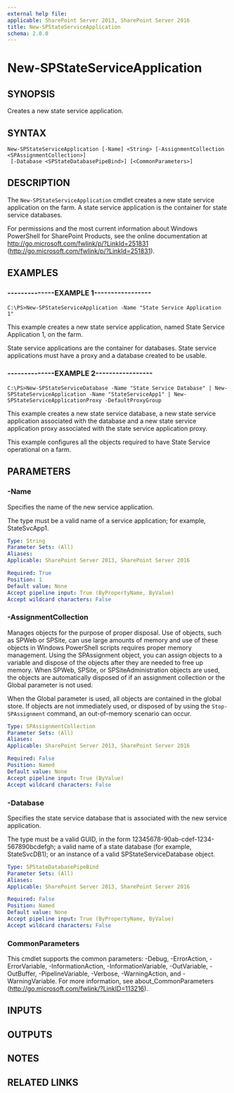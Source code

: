 ```yaml
---
external help file: 
applicable: SharePoint Server 2013, SharePoint Server 2016
title: New-SPStateServiceApplication
schema: 2.0.0
---
```


# New-SPStateServiceApplication

## SYNOPSIS
Creates a new state service application.


## SYNTAX

```
New-SPStateServiceApplication [-Name] <String> [-AssignmentCollection <SPAssignmentCollection>]
 [-Database <SPStateDatabasePipeBind>] [<CommonParameters>]
```

## DESCRIPTION
The `New-SPStateServiceApplication` cmdlet creates a new state service application on the farm.
A state service application is the container for state service databases.

For permissions and the most current information about Windows PowerShell for SharePoint Products, see the online documentation at http://go.microsoft.com/fwlink/p/?LinkId=251831 (http://go.microsoft.com/fwlink/p/?LinkId=251831).


## EXAMPLES

### --------------EXAMPLE 1-----------------
```
C:\PS>New-SPStateServiceApplication -Name "State Service Application 1"
```

This example creates a new state service application, named State Service Application 1, on the farm.

State service applications are the container for databases.
State service applications must have a proxy and a database created to be usable.

### --------------EXAMPLE 2-----------------
```
C:\PS>New-SPStateServiceDatabase -Name "State Service Database" | New-SPStateServiceApplication -Name "StateServiceApp1" | New-SPStateServiceApplicationProxy -DefaultProxyGroup
```

This example creates a new state service database, a new state service application associated with the database and a new state service application proxy associated with the state service application proxy.

This example configures all the objects required to have State Service operational on a farm.


## PARAMETERS

### -Name
Specifies the name of the new service application.

The type must be a valid name of a service application; for example, StateSvcApp1.

```yaml
Type: String
Parameter Sets: (All)
Aliases: 
Applicable: SharePoint Server 2013, SharePoint Server 2016

Required: True
Position: 1
Default value: None
Accept pipeline input: True (ByPropertyName, ByValue)
Accept wildcard characters: False
```

### -AssignmentCollection
Manages objects for the purpose of proper disposal.
Use of objects, such as SPWeb or SPSite, can use large amounts of memory and use of these objects in Windows PowerShell scripts requires proper memory management.
Using the SPAssignment object, you can assign objects to a variable and dispose of the objects after they are needed to free up memory.
When SPWeb, SPSite, or SPSiteAdministration objects are used, the objects are automatically disposed of if an assignment collection or the Global parameter is not used.

When the Global parameter is used, all objects are contained in the global store.
If objects are not immediately used, or disposed of by using the `Stop-SPAssignment` command, an out-of-memory scenario can occur.

```yaml
Type: SPAssignmentCollection
Parameter Sets: (All)
Aliases: 
Applicable: SharePoint Server 2013, SharePoint Server 2016

Required: False
Position: Named
Default value: None
Accept pipeline input: True (ByValue)
Accept wildcard characters: False
```

### -Database
Specifies the state service database that is associated with the new service application.

The type must be a valid GUID, in the form 12345678-90ab-cdef-1234-567890bcdefgh; a valid name of a state database (for example, StateSvcDB1); or an instance of a valid SPStateServiceDatabase object.

```yaml
Type: SPStateDatabasePipeBind
Parameter Sets: (All)
Aliases: 
Applicable: SharePoint Server 2013, SharePoint Server 2016

Required: False
Position: Named
Default value: None
Accept pipeline input: True (ByPropertyName, ByValue)
Accept wildcard characters: False
```

### CommonParameters
This cmdlet supports the common parameters: -Debug, -ErrorAction, -ErrorVariable, -InformationAction, -InformationVariable, -OutVariable, -OutBuffer, -PipelineVariable, -Verbose, -WarningAction, and -WarningVariable. For more information, see about_CommonParameters (http://go.microsoft.com/fwlink/?LinkID=113216).

## INPUTS

## OUTPUTS

## NOTES

## RELATED LINKS
